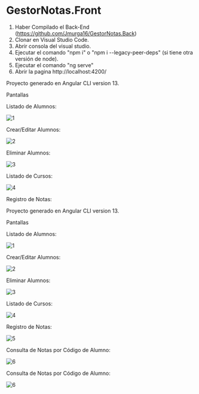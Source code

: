 # GestorNotas.Front

1. Haber Compilado el Back-End (https://github.com/Jmurga16/GestorNotas.Back)
2. Clonar en Visual Studio Code.
3. Abrir consola del visual studio.
4. Ejecutar el comando "npm i" o "npm i --legacy-peer-deps" (si tiene otra versión de node).
5. Ejecutar el comando "ng serve"
6. Abrir la pagina http://localhost:4200/

Proyecto generado en Angular CLI version 13.

Pantallas

Listado de Alumnos:

![1](https://user-images.githubusercontent.com/58633633/195157285-0ada9fee-735a-4c28-806a-479f95b05eeb.png)

Crear/Editar Alumnos:

![2](https://user-images.githubusercontent.com/58633633/195157300-ca338334-543f-47f1-8087-0cc157574658.png)

Eliminar Alumnos:

![3](https://user-images.githubusercontent.com/58633633/195157311-e841ef84-9a40-48a5-81b5-77d46fbb7161.png)

Listado de Cursos:

![4](https://user-images.githubusercontent.com/58633633/195157332-df551a67-2b30-4242-9307-74d689fe9277.png)

Registro de Notas:

Proyecto generado en Angular CLI version 13.

Pantallas

Listado de Alumnos:

![1](https://user-images.githubusercontent.com/58633633/195157285-0ada9fee-735a-4c28-806a-479f95b05eeb.png)

Crear/Editar Alumnos:

![2](https://user-images.githubusercontent.com/58633633/195157300-ca338334-543f-47f1-8087-0cc157574658.png)

Eliminar Alumnos:

![3](https://user-images.githubusercontent.com/58633633/195157311-e841ef84-9a40-48a5-81b5-77d46fbb7161.png)

Listado de Cursos:

![4](https://user-images.githubusercontent.com/58633633/195157332-df551a67-2b30-4242-9307-74d689fe9277.png)

Registro de Notas:

![5](https://user-images.githubusercontent.com/58633633/195157338-2cc5fe73-3ee6-4f3a-bc47-200bb0e3c973.png)

Consulta de Notas por Código de Alumno:

![6](https://user-images.githubusercontent.com/58633633/195157347-4a430cde-5986-472b-8984-0e6d1af2547a.png)

Consulta de Notas por Código de Alumno:

![6](https://user-images.githubusercontent.com/58633633/195157347-4a430cde-5986-472b-8984-0e6d1af2547a.png)
